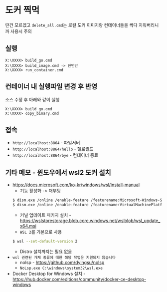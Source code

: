 # 도커 찍먹

딴건 모르겠고 `delete_all.cmd`는 로컬 도커 이미지랑 컨테이너들을 싹다 지워버리니까 사용시 주의

## 실행

```dos
X:\XXXX> build_go.cmd
X:\XXXX> build_image.cmd -> 한번만
X:\XXXX> run_container.cmd
```

## 컨테이너 내 실행파일 변경 후 반영

소스 수정 후 아래와 같이 실행
```dos
X:\XXXX> build_go.cmd
X:\XXXX> copy_binary.cmd
```

## 접속

* `http://localhost:8864` - 파일서버
* `http://localhost:8864/hello` - 헬로월드
* `http://localhost:8864/bye` - 컨테이너 종료

## 기타 메모 - 윈도우에서 wsl2 도커 설치
* https://docs.microsoft.com/ko-kr/windows/wsl/install-manual
    * 기능 활성화 -> 재부팅
    ```sh
    $ dism.exe /online /enable-feature /featurename:Microsoft-Windows-Subsystem-Linux /all /norestart
    $ dism.exe /online /enable-feature /featurename:VirtualMachinePlatform /all /norestart
    ```
    * 커널 업데이트 패키지 설치 - https://wslstorestorage.blob.core.windows.net/wslblob/wsl_update_x64.msi
    * `WSL 2`를 기본으로 사용
    ```sh
    $ wsl --set-default-version 2
    ```
    * Distro 설치까지는 필요 없음
* `wsl 관련된 개체 종류에 대한 해당 작업은 지원되지 않습니다`
    * nolsp - https://github.com/dyingsu/nolsp
    * `NoLsp.exe C:\windows\system32\wsl.exe`
* Docker Desktop for Windows 설치 - https://hub.docker.com/editions/community/docker-ce-desktop-windows
